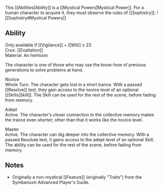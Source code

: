 This [[Abilities|Ability]] is a [[Mystical Powers|Mystical Power]]. For a human character to acquire it, they must observe the rules of [[Sophistry]]:
![[Sophistry#Mystical Powers]]
## Ability
Only available if [[Vigilance]] + [[Wit]] ≥ 23<br>Crux: [[Exaltation]]<br>Material: An heirloom

The character is one of those who may use the know-how of previous generations to solve problems at hand.

Novice<br>Whole Turn. The character gets lost in a short trance. With a passed [[Resolve]] test, they gain access to the novice level of an optional [[Skills|Skill]]. The Skill can be used for the rest of the scene, before fading from memory.

Adept<br>Active. The character's closer connection to the collective memory makes the trance even shorter; other than that it works like the novice level.

Master<br>Active. The character can dig deeper into the collective memory. With a passed Resolute test, it gains access to the adept level of an optional Skill. The ability can be used for the rest of the scene, before fading from memory.
## Notes
* Originally a non-mystical [[Feature]] (originally "Traits") from the Symbaroum Advanced Player's Guide.